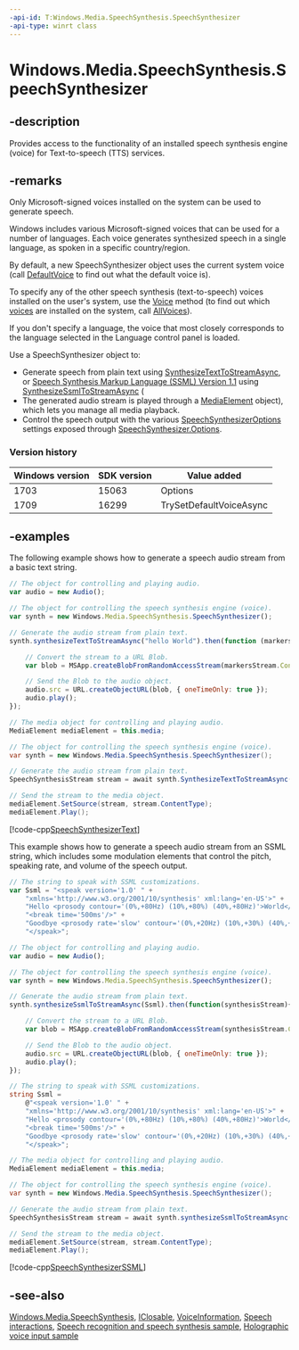 ```yaml
---
-api-id: T:Windows.Media.SpeechSynthesis.SpeechSynthesizer
-api-type: winrt class
---
```


<!-- Class syntax.
public class SpeechSynthesizer : Windows.Foundation.IClosable, Windows.Media.SpeechSynthesis.ISpeechSynthesizer, Windows.Media.SpeechSynthesis.ISpeechSynthesizer2
-->

# Windows.Media.SpeechSynthesis.SpeechSynthesizer

## -description

Provides access to the functionality of an installed speech synthesis engine (voice) for Text-to-speech (TTS) services.

## -remarks

Only Microsoft-signed voices installed on the system can be used to generate speech.

Windows includes various Microsoft-signed voices that can be used for a number of languages. Each voice generates synthesized speech in a single language, as spoken in a specific country/region.

By default, a new SpeechSynthesizer object uses the current system voice (call [DefaultVoice](speechsynthesizer_defaultvoice.md) to find out what the default voice is).

To specify any of the other speech synthesis (text-to-speech) voices installed on the user's system, use the [Voice](speechsynthesizer_voice.md) method (to find out which [voices](voiceinformation.md) are installed on the system, call [AllVoices](speechsynthesizer_allvoices.md)).

If you don't specify a language, the voice that most closely corresponds to the language selected in the Language control panel is loaded.

Use a SpeechSynthesizer object to:

- Generate speech from plain text using [SynthesizeTextToStreamAsync](speechsynthesizer_synthesizetexttostreamasync_2010301348.md), or [Speech Synthesis Markup Language (SSML) Version 1.1](https://www.w3.org/TR/speech-synthesis/) using [SynthesizeSsmlToStreamAsync](speechsynthesizer_synthesizessmltostreamasync_1873155127.md) (
- The generated audio stream is played through a [MediaElement](../windows.ui.xaml.controls/mediaelement.md) object), which lets you manage all media playback.
- Control the speech output with the various [SpeechSynthesizerOptions](speechsynthesizeroptions.md) settings exposed through [SpeechSynthesizer.Options](speechsynthesizer_options.md).

### Version history

| Windows version | SDK version | Value added |
| -- | -- | -- |
| 1703 | 15063 | Options |
| 1709 | 16299 | TrySetDefaultVoiceAsync |

## -examples

The following example shows how to generate a speech audio stream from a basic text string.

```javascript
// The object for controlling and playing audio.
var audio = new Audio();

// The object for controlling the speech synthesis engine (voice).
var synth = new Windows.Media.SpeechSynthesis.SpeechSynthesizer();

// Generate the audio stream from plain text.
synth.synthesizeTextToStreamAsync("hello World").then(function (markersStream) {

    // Convert the stream to a URL Blob.
    var blob = MSApp.createBlobFromRandomAccessStream(markersStream.ContentType, markersStream);

    // Send the Blob to the audio object.
    audio.src = URL.createObjectURL(blob, { oneTimeOnly: true });
    audio.play();
});
```

```csharp
// The media object for controlling and playing audio.
MediaElement mediaElement = this.media;

// The object for controlling the speech synthesis engine (voice).
var synth = new Windows.Media.SpeechSynthesis.SpeechSynthesizer();

// Generate the audio stream from plain text.
SpeechSynthesisStream stream = await synth.SynthesizeTextToStreamAsync("Hello World");

// Send the stream to the media object.
mediaElement.SetSource(stream, stream.ContentType);
mediaElement.Play();
```

[!code-cpp[SpeechSynthesizerText](../windows.media.speechsynthesis/code/SpeechSynthesis/cpp/MainPage.xaml.cpp#SnippetSpeechSynthesizerText)]

This example shows how to generate a speech audio stream from an SSML string, which includes some modulation elements that control the pitch, speaking rate, and volume of the speech output.

```javascript
// The string to speak with SSML customizations.
var Ssml = "<speak version='1.0' " +
    "xmlns='http://www.w3.org/2001/10/synthesis' xml:lang='en-US'>" +
    "Hello <prosody contour='(0%,+80Hz) (10%,+80%) (40%,+80Hz)'>World</prosody> " + 
    "<break time='500ms'/>" +
    "Goodbye <prosody rate='slow' contour='(0%,+20Hz) (10%,+30%) (40%,+10Hz)'>World</prosody>" +
    "</speak>";

// The object for controlling and playing audio.
var audio = new Audio();

// The object for controlling the speech synthesis engine (voice).
var synth = new Windows.Media.SpeechSynthesis.SpeechSynthesizer();

// Generate the audio stream from plain text.
synth.synthesizeSsmlToStreamAsync(Ssml).then(function(synthesisStream){

    // Convert the stream to a URL Blob.
    var blob = MSApp.createBlobFromRandomAccessStream(synthesisStream.ContentType, synthesisStream);

    // Send the Blob to the audio object.
    audio.src = URL.createObjectURL(blob, { oneTimeOnly: true });
    audio.play();
});
```

```csharp
// The string to speak with SSML customizations.
string Ssml =
    @"<speak version='1.0' " +
    "xmlns='http://www.w3.org/2001/10/synthesis' xml:lang='en-US'>" +
    "Hello <prosody contour='(0%,+80Hz) (10%,+80%) (40%,+80Hz)'>World</prosody> " + 
    "<break time='500ms'/>" +
    "Goodbye <prosody rate='slow' contour='(0%,+20Hz) (10%,+30%) (40%,+10Hz)'>World</prosody>" +
    "</speak>";

// The media object for controlling and playing audio.
MediaElement mediaElement = this.media;

// The object for controlling the speech synthesis engine (voice).
var synth = new Windows.Media.SpeechSynthesis.SpeechSynthesizer();

// Generate the audio stream from plain text.
SpeechSynthesisStream stream = await synth.synthesizeSsmlToStreamAsync(Ssml);

// Send the stream to the media object.
mediaElement.SetSource(stream, stream.ContentType);
mediaElement.Play();
```

[!code-cpp[SpeechSynthesizerSSML](../windows.media.speechsynthesis/code/SpeechSynthesis/cpp/MainPage.xaml.cpp#SnippetSpeechSynthesizerSSML)]

## -see-also

[Windows.Media.SpeechSynthesis](windows_media_speechsynthesis.md), [IClosable](../windows.foundation/iclosable.md), [VoiceInformation](voiceinformation.md), [Speech interactions](https://docs.microsoft.com/windows/uwp/design/input/speech-interactions), [Speech recognition and speech synthesis sample](https://github.com/Microsoft/Windows-universal-samples/tree/master/Samples/SpeechRecognitionAndSynthesis), [Holographic voice input sample](https://github.com/Microsoft/Windows-universal-samples/tree/master/Samples/HolographicVoiceInput)
